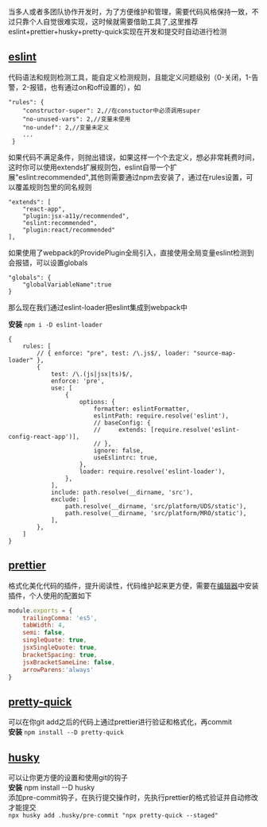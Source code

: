 当多人或者多团队协作开发时，为了方便维护和管理，需要代码风格保持一致，不过只靠个人自觉很难实现，这时候就需要借助工具了,这里推荐eslint+prettier+husky+pretty-quick实现在开发和提交时自动进行检测

## [eslint](https://github.com/eslint/eslint/)
代码语法和规则检测工具，能自定义检测规则，且能定义问题级别（0-关闭，1-告警，2-报错，也有通过on和off设置的），如
```es6
"rules": {
    "constructor-super": 2,//在constuctor中必须调用super
    "no-unused-vars": 2,//变量未使用
    "no-undef": 2,//变量未定义
    ...
 }
```
如果代码不满足条件，则抛出错误，如果这样一个个去定义，想必非常耗费时间，这时你可以使用extends扩展规则包，eslint自带一个扩展"eslint:recommended",其他则需要通过npm去安装了，通过在rules设置，可以覆盖规则包里的同名规则
```es6
"extends": [
    "react-app",
    "plugin:jsx-a11y/recommended",
    "eslint:recommended",
    "plugin:react/recommended"
],
```
如果使用了webpack的ProvidePlugin全局引入，直接使用全局变量eslint检测到会报错，可以设置globals
```es6
"globals": {
    "globalVariableName":true
}
```
那么现在我们通过eslint-loader把eslint集成到webpack中

**安装**
`npm i -D eslint-loader`
```es6
{
    rules: [
        // { enforce: "pre", test: /\.js$/, loader: "source-map-loader" },
        {
            test: /\.(js|jsx|ts)$/,
            enforce: 'pre',
            use: [
                {
                    options: {
                        formatter: eslintFormatter,
                        eslintPath: require.resolve('eslint'),
                        // baseConfig: {
                        //     extends: [require.resolve('eslint-config-react-app')],
                        // },
                        ignore: false,
                        useEslintrc: true,
                    },
                    loader: require.resolve('eslint-loader'),
                },
            ],
            include: path.resolve(__dirname, 'src'),
            exclude: [
                path.resolve(__dirname, 'src/platform/UDS/static'),
                path.resolve(__dirname, 'src/platform/MRO/static'),
            ],
        },
    ]
}
```
## [prettier](https://prettier.io/docs/en/index.html)
格式化美化代码的插件，提升阅读性，代码维护起来更方便，需要在[编辑器](https://prettier.io/docs/en/editors.html)中安装插件，个人使用的配置如下
```js
module.exports = {
    trailingComma: 'es5',
    tabWidth: 4,
    semi: false,
    singleQuote: true,
    jsxSingleQuote: true,
    bracketSpacing: true,
    jsxBracketSameLine: false,
    arrowParens:'always'
}
```
## [pretty-quick](https://github.com/azz/pretty-quick)
可以在你git add之后的代码上通过prettier进行验证和格式化，再commit<br>
**安装** `npm install --D pretty-quick`

## [husky](https://typicode.github.io/husky/#/)
可以让你更方便的设置和使用git的钩子<br>
**安装** npm install --D husky<br>
添加pre-commit钩子，在执行提交操作时，先执行prettier的格式验证并自动修改才能提交<br>
`npx husky add .husky/pre-commit "npx pretty-quick --staged"`
